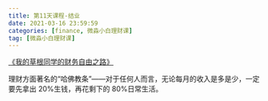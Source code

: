 ```yaml
---
title: 第11天课程-结业
date: 2021-03-16 23:59:59
categories: [finance, 微淼小白理财课]
tag: [微淼小白理财课]
---
```


[《我的草根同学的财务自由之路》](http://xiaobai.yaocaiwuziyou.com/index.php/Home/OldTest/Zao?type=20&id=2444624&imid=11166483&num=11)

理财方面著名的“哈佛教条”——对于任何人而言，无论每月的收入是多是少，一定要先拿出 20%生钱，再花剩下的 80%日常生活。
